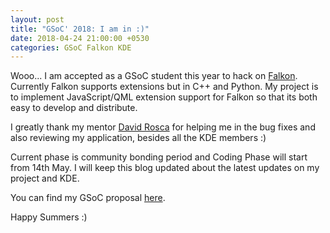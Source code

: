 ```yaml
---
layout: post
title: "GSoC' 2018: I am in :)"
date: 2018-04-24 21:00:00 +0530
categories: GSoC Falkon KDE
---
```


Wooo... I am accepted as a GSoC student this year to hack on [Falkon](http://falkon.org). Currently Falkon supports extensions but in C++ and Python. My project is to implement JavaScript/QML extension support for Falkon so that its both easy to develop and distribute.

I greatly thank my mentor [David Rosca](http://github.com/nowrep) for helping me in the bug fixes and also reviewing my application, besides all the KDE members :\) 

Current phase is community bonding period and Coding Phase will start from 14th May. I will keep this blog updated about the latest updates on my project and KDE.

You can find my GSoC proposal [here](/pdfs/draft.pdf).

Happy Summers :)

